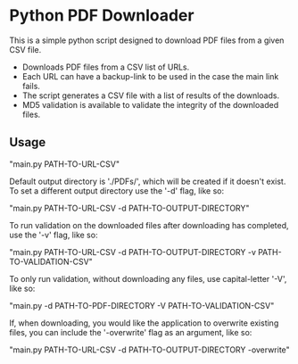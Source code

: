 # Python PDF Downloader

This is a simple python script designed to download PDF files from a given CSV file.

* Downloads PDF files from a CSV list of URLs.
* Each URL can have a backup-link to be used in the case the main link fails.
* The script generates a CSV file with a list of results of the downloads.
* MD5 validation is available to validate the integrity of the downloaded files.

## Usage

"main.py PATH-TO-URL-CSV"

Default output directory is './PDFs/', which will be created if it doesn't exist.
To set a different output directory use the '-d' flag, like so:

"main.py PATH-TO-URL-CSV -d PATH-TO-OUTPUT-DIRECTORY"

To run validation on the downloaded files after downloading has completed, use the
'-v' flag, like so:

"main.py PATH-TO-URL-CSV -d PATH-TO-OUTPUT-DIRECTORY -v PATH-TO-VALIDATION-CSV"

To only run validation, without downloading any files, use capital-letter '-V', like
so:

"main.py -d PATH-TO-PDF-DIRECTORY -V PATH-TO-VALIDATION-CSV"

If, when downloading, you would like the application to overwrite existing files, you
can include the '-overwrite' flag as an argument, like so:

"main.py PATH-TO-URL-CSV -d PATH-TO-OUTPUT-DIRECTORY -overwrite"
